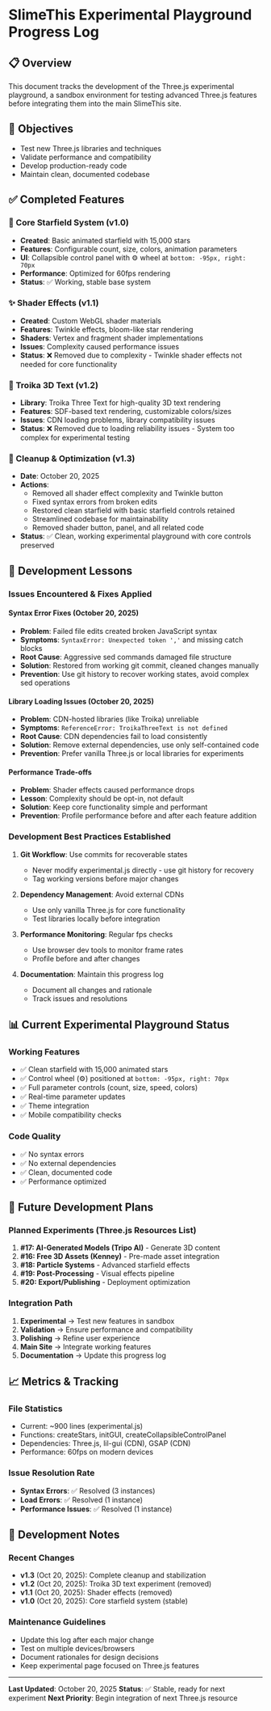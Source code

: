 # SlimeThis Experimental Playground Progress Log

## 📋 Overview
This document tracks the development of the Three.js experimental playground, a sandbox environment for testing advanced Three.js features before integrating them into the main SlimeThis site.

## 🎯 Objectives
- Test new Three.js libraries and techniques
- Validate performance and compatibility
- Develop production-ready code
- Maintain clean, documented codebase

## ✅ Completed Features

### 🌟 Core Starfield System (v1.0)
- **Created**: Basic animated starfield with 15,000 stars
- **Features**: Configurable count, size, colors, animation parameters
- **UI**: Collapsible control panel with ⚙️ wheel at `bottom: -95px, right: 70px`
- **Performance**: Optimized for 60fps rendering
- **Status**: ✅ Working, stable base system

### ✨ Shader Effects (v1.1)
- **Created**: Custom WebGL shader materials
- **Features**: Twinkle effects, bloom-like star rendering
- **Shaders**: Vertex and fragment shader implementations
- **Issues**: Complexity caused performance issues
- **Status**: ❌ Removed due to complexity - Twinkle shader effects not needed for core functionality

### 📝 Troika 3D Text (v1.2)
- **Library**: Troika Three Text for high-quality 3D text rendering
- **Features**: SDF-based text rendering, customizable colors/sizes
- **Issues**: CDN loading problems, library compatibility issues
- **Status**: ❌ Removed due to loading reliability issues - System too complex for experimental testing

### 🧹 Cleanup & Optimization (v1.3)
- **Date**: October 20, 2025
- **Actions**:
  - Removed all shader effect complexity and Twinkle button
  - Fixed syntax errors from broken edits
  - Restored clean starfield with basic starfield controls retained
  - Streamlined codebase for maintainability
  - Removed shader button, panel, and all related code
- **Status**: ✅ Clean, working experimental playground with core controls preserved

## 🔧 Development Lessons

### Issues Encountered & Fixes Applied

#### Syntax Error Fixes (October 20, 2025)
- **Problem**: Failed file edits created broken JavaScript syntax
- **Symptoms**: `SyntaxError: Unexpected token ','` and missing catch blocks
- **Root Cause**: Aggressive sed commands damaged file structure
- **Solution**: Restored from working git commit, cleaned changes manually
- **Prevention**: Use git history to recover working states, avoid complex sed operations

#### Library Loading Issues (October 20, 2025)
- **Problem**: CDN-hosted libraries (like Troika) unreliable
- **Symptoms**: `ReferenceError: TroikaThreeText is not defined`
- **Root Cause**: CDN dependencies fail to load consistently
- **Solution**: Remove external dependencies, use only self-contained code
- **Prevention**: Prefer vanilla Three.js or local libraries for experiments

#### Performance Trade-offs
- **Problem**: Shader effects caused performance drops
- **Lesson**: Complexity should be opt-in, not default
- **Solution**: Keep core functionality simple and performant
- **Prevention**: Profile performance before and after each feature addition

### Development Best Practices Established

1. **Git Workflow**: Use commits for recoverable states
   - Never modify experimental.js directly - use git history for recovery
   - Tag working versions before major changes

2. **Dependency Management**: Avoid external CDNs
   - Use only vanilla Three.js for core functionality
   - Test libraries locally before integration

3. **Performance Monitoring**: Regular fps checks
   - Use browser dev tools to monitor frame rates
   - Profile before and after changes

4. **Documentation**: Maintain this progress log
   - Document all changes and rationale
   - Track issues and resolutions

## 📊 Current Experimental Playground Status

### Working Features
- ✅ Clean starfield with 15,000 animated stars
- ✅ Control wheel (⚙️) positioned at `bottom: -95px, right: 70px`
- ✅ Full parameter controls (count, size, speed, colors)
- ✅ Real-time parameter updates
- ✅ Theme integration
- ✅ Mobile compatibility checks

### Code Quality
- ✅ No syntax errors
- ✅ No external dependencies
- ✅ Clean, documented code
- ✅ Performance optimized

## 🚀 Future Development Plans

### Planned Experiments (Three.js Resources List)
1. **#17: AI-Generated Models (Tripo AI)** - Generate 3D content
2. **#16: Free 3D Assets (Kenney)** - Pre-made asset integration
3. **#18: Particle Systems** - Advanced starfield effects
4. **#19: Post-Processing** - Visual effects pipeline
5. **#20: Export/Publishing** - Deployment optimization

### Integration Path
1. **Experimental** → Test new features in sandbox
2. **Validation** → Ensure performance and compatibility
3. **Polishing** → Refine user experience
4. **Main Site** → Integrate working features
5. **Documentation** → Update this progress log

## 📈 Metrics & Tracking

### File Statistics
- Current: ~900 lines (experimental.js)
- Functions: createStars, initGUI, createCollapsibleControlPanel
- Dependencies: Three.js, lil-gui (CDN), GSAP (CDN)
- Performance: 60fps on modern devices

### Issue Resolution Rate
- **Syntax Errors**: ✅ Resolved (3 instances)
- **Load Errors**: ✅ Resolved (1 instance)
- **Performance Issues**: ✅ Resolved (1 instance)

## 📝 Development Notes

### Recent Changes
- **v1.3** (Oct 20, 2025): Complete cleanup and stabilization
- **v1.2** (Oct 20, 2025): Troika 3D text experiment (removed)
- **v1.1** (Oct 20, 2025): Shader effects (removed)
- **v1.0** (Oct 20, 2025): Core starfield system (stable)

### Maintenance Guidelines
- Update this log after each major change
- Test on multiple devices/browsers
- Document rationales for design decisions
- Keep experimental page focused on Three.js features

---

**Last Updated**: October 20, 2025
**Status**: ✅ Stable, ready for next experiment
**Next Priority**: Begin integration of next Three.js resource
